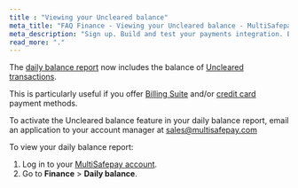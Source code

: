 ```yaml
---
title : "Viewing your Uncleared balance"
meta_title: "FAQ Finance - Viewing your Uncleared balance - MultiSafepay Docs"
meta_description: "Sign up. Build and test your payments integration. Explore our products and services. Use our API Reference, SDKs, and wrappers. Get support."
read_more: "."
---
```


The [daily balance report](/faq/finance/viewing-your-daily-balance/) now includes the balance of [Uncleared transactions](/faq/finance/evaluating-uncleared-card-transactions/). 

This is particularly useful if you offer [Billing Suite](/payment-methods/billing-suite/) and/or [credit card](/payment-methods/credit-and-debit-cards/) payment methods. 

To activate the Uncleared balance feature in your daily balance report, email an application to your account manager at <sales@multisafepay.com>

To view your daily balance report:

1. Log in to your [MultiSafepay account](https://merchant.multisafepay.com).
2. Go to **Finance** > **Daily balance**.